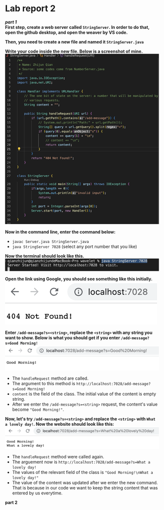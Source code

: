 # Lab report 2
***part 1***   
**First step, create a web server called `StringServer`. In order to do that, open the github desktop, and open the weaver by VS code.**  
  
**Then, you need to create a new file and named it `StringServer.java`**    
  
**Write your code inside the new file. Below is a screenshot of mine.**  
![code1](https://github.com/zhqian-mia/CSE-15l-lab-report2/blob/main/%E6%88%AA%E5%B1%8F2023-04-24%20%E4%B8%8B%E5%8D%881.24.35.png?raw=true)  
  
**Now in the command line, enter the command below:**  
* `javac Server.java StringServer.java`
* `java StringServer 7028`  (select any port number that you like)
  
**Now the terminal should look like this.**
![terminal](https://github.com/zhqian-mia/CSE-15l-lab-report2/blob/main/%E6%88%AA%E5%B1%8F2023-04-24%20%E4%B8%8B%E5%8D%881.26.31.png?raw=true)  
  
**Open the link using Google, you should see something like this initially.**  
![initial website](https://github.com/zhqian-mia/CSE-15l-lab-report2/blob/main/%E6%88%AA%E5%B1%8F2023-04-24%20%E4%B8%8B%E5%8D%881.33.30.png?raw=true)
  
**Enter `/add-message?s=<string>`, replace the `<string>` with any string you want to show. Below is what you should get if you enter `/add-message?s=Good Morning!`**  
![morning](https://github.com/zhqian-mia/CSE-15l-lab-report2/blob/main/%E6%88%AA%E5%B1%8F2023-04-24%20%E4%B8%8B%E5%8D%881.34.14.png?raw=true)
* The `handleRequest` method are called.  
* The argument to this method is `http://localhost:7028/add-message?s=Good Morning!`  
* `content` is the field of the class. The initial value of the content is empty string.
* After we enter the `/add-message?s=<string>` request, the content's value become `"Good Morning!"`.  
  
**Now, let's try `/add-message?s=<string>` and replace the `<string>` with `What a lovely day!`. Now the website should look like this:**
![lovely](https://github.com/zhqian-mia/CSE-15l-lab-report2/blob/main/%E6%88%AA%E5%B1%8F2023-04-24%20%E4%B8%8B%E5%8D%881.34.39.png?raw=true)  
* The `handleRequest` method were called again.  
* The arguement now is `http://localhost:7028/add-message?s=What a lovely day!`
* The values of the relevant field of the class is `"Good Morning!\nWhat a lovely day!"`
* The value of the content was updated after we enter the new command. That is because in our code we want to keep the string content that was entered by us everytime.  
  
**part 2**  



